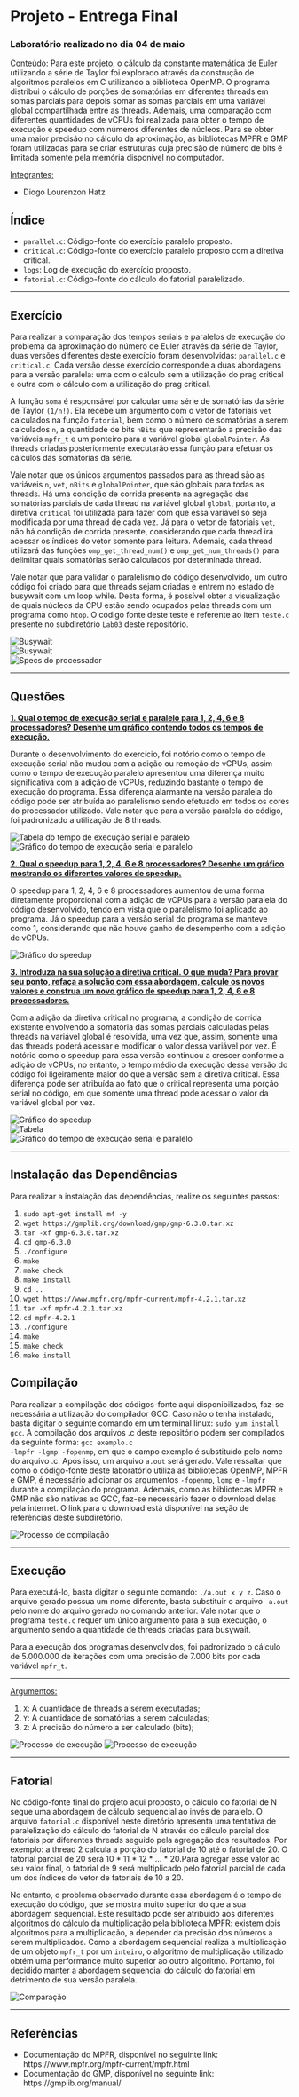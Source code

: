 <h1>Projeto - Entrega Final</h1>

<h3>Laboratório realizado no dia 04 de maio</h3>

<ins>Conteúdo:</ins> Para este projeto, o cálculo da constante matemática de Euler utilizando a série de Taylor foi explorado através da construção de algoritmos paralelos em C utilizando a biblioteca OpenMP. O programa distribui o cálculo de porções de somatórias em diferentes threads em somas parciais para depois somar as somas parciais em uma variável global compartilhada entre as threads. Ademais, uma comparação com diferentes quantidades de vCPUs foi realizada para obter o tempo de execução e speedup com números diferentes de núcleos. Para se obter uma maior precisão no cálculo da aproximação, as bibliotecas MPFR e GMP foram utilizadas para se criar estruturas cuja precisão de número de bits é limitada somente pela memória disponível no computador.

<ins>Integrantes:</ins>

- Diogo Lourenzon Hatz

<h2>Índice</h2>

<ul>
<li><code>parallel.c</code>: Código-fonte do exercício paralelo proposto.</li>
<li><code>critical.c</code>: Código-fonte do exercício paralelo proposto com a diretiva critical.</li>
<li><code>logs</code>: Log de execução do exercício proposto.</li>
<li><code>fatorial.c</code>: Código-fonte do cálculo do fatorial paralelizado.</li>
</ul>

<hr>
<h2>Exercício</h2>
Para realizar a comparação dos tempos seriais e paralelos de execução do problema da aproximação do número de Euler através da série de Taylor, duas versões diferentes deste exercício foram desenvolvidas: <code>parallel.c</code> e <code>critical.c</code>. Cada versão desse exercício corresponde a duas abordagens para a versão paralela: uma com o cálculo sem a utilização do prag critical e outra com o cálculo com a utilização do prag critical.

A função <code>soma</code> é responsável por calcular uma série de somatórias da série de Taylor <code>(1/n!)</code>. Ela recebe um argumento com o vetor de fatoriais <code>vet</code> calculados na função <code>fatorial</code>, bem como o número de somatórias a serem calculados <code>n</code>, a quantidade de bits <code>nBits</code> que representarão a precisão das variáveis <code>mpfr_t</code> e um ponteiro para a variável global <code>globalPointer</code>. As threads criadas posteriormente executarão essa função para efetuar os cálculos das somatórias da série.

Vale notar que os únicos argumentos passados para as thread são as variáveis <code>n</code>, <code>vet</code>, <code>nBits</code> e <code>globalPointer</code>, que são globais para todas as threads. Há uma condição de corrida presente na agregação das somatórias parciais de cada thread na variável global <code>global</code>, portanto, a diretiva <code>critical</code> foi utilizada para fazer com que essa variável só seja modificada por uma thread de cada vez. Já para o vetor de fatoriais <code>vet</code>, não há condição de corrida presente, considerando que cada thread irá acessar os índices do vetor somente para leitura. Ademais, cada thread utilizará das funções <code>omp_get_thread_num()</code> e <code>omp_get_num_threads()</code> para delimitar quais somatórias serão calculados por determinada thread.

Vale notar que para validar o paralelismo do código desenvolvido, um outro código foi criado para que threads sejam criadas e entrem no estado de busywait com um loop while. Desta forma, é possível obter a visualização de quais núcleos da CPU estão sendo ocupados pelas threads com um programa como <code>htop</code>. O código fonte deste teste é referente ao item <code>teste.c</code> presente no subdiretório <code>Lab03</code> deste repositório.

<img src="https://raw.githubusercontent.com/Hatz-D/Parallel-Computing/main/src/Lab03/compilacao-teste.png" alt="Busywait">

<br>

<img src="https://raw.githubusercontent.com/Hatz-D/Parallel-Computing/main/src/Lab03/htop-teste.png" alt="Busywait">

<br>

<img src="https://raw.githubusercontent.com/Hatz-D/Parallel-Computing/main/src/Lab02b/specs.PNG" alt="Specs do processador">

<hr>

<h2>Questões</h2>
<ins><b>1. Qual o tempo de execução serial e paralelo para 1, 2, 4, 6 e 8 processadores? Desenhe um gráfico contendo todos os tempos de execução.</b></ins>

Durante o desenvolvimento do exercício, foi notório como o tempo de execução serial não mudou com a adição ou remoção de vCPUs, assim como o tempo de execução paralelo apresentou uma diferença muito significativa com a adição de vCPUs, reduzindo bastante o tempo de execução do programa. Essa diferença alarmante na versão paralela do código pode ser atribuída ao paralelismo sendo efetuado em todos os cores do processador utilizado. Vale notar que para a versão paralela do código, foi padronizado a utilização de 8 threads. 

<img src="https://raw.githubusercontent.com/Hatz-D/Parallel-Computing/main/src/Projeto/Entrega1/tabela.png" alt="Tabela do tempo de execução serial e paralelo">

<br>

<img src="https://raw.githubusercontent.com/Hatz-D/Parallel-Computing/main/src/Projeto/Entrega1/grafico-serial-vs-paralela.png" alt="Gráfico do tempo de execução serial e paralelo">

<ins><b>2. Qual o speedup para 1, 2, 4, 6 e 8 processadores? Desenhe um gráfico mostrando os diferentes valores de speedup.</b></ins>

O speedup para 1, 2, 4, 6 e 8 processadores aumentou de uma forma diretamente proporcional com a adição de vCPUs para a versão paralela do código desenvolvido, tendo em vista que o paralelismo foi aplicado ao programa. Já o speedup para a versão serial do programa se manteve como 1, considerando que não houve ganho de desempenho com a adição de vCPUs.

<img src="https://raw.githubusercontent.com/Hatz-D/Parallel-Computing/main/src/Projeto/Entrega1/speedup.png" alt="Gráfico do speedup">

<ins><b>3. Introduza na sua solução a diretiva critical. O que muda? Para provar seu ponto, refaça a solução com essa abordagem, calcule os novos valores e construa um novo gráfico de speedup para 1, 2, 4, 6 e 8 processadores.</b></ins>

Com a adição da diretiva critical no programa, a condição de corrida existente envolvendo a somatória das somas parciais calculadas pelas threads na variável global é resolvida, uma vez que, assim, somente uma das threads poderá acessar e modificar o valor dessa variável por vez. É notório como o speedup para essa versão continuou a crescer conforme a adição de vCPUs, no entanto, o tempo médio da execução dessa versão do código foi ligeiramente maior do que a versão sem a diretiva critical. Essa diferença pode ser atribuída ao fato que o critical representa uma porção serial no código, em que somente uma thread pode acessar o valor da variável global por vez.

<img src="https://raw.githubusercontent.com/Hatz-D/Parallel-Computing/main/src/Projeto/Entrega1/speedup-critical.png" alt="Gráfico do speedup">

<br>

<img src="https://raw.githubusercontent.com/Hatz-D/Parallel-Computing/main/src/Projeto/Entrega1/tabela-critical.png" alt="Tabela">

<br>

<img src="https://raw.githubusercontent.com/Hatz-D/Parallel-Computing/main/src/Projeto/Entrega1/grafico-paralela-critical.png" alt="Gráfico do tempo de execução serial e paralelo">

<hr>

<h2>Instalação das Dependências</h2>

Para realizar a instalação das dependências, realize os seguintes passos:

<ol>
  <li><code>sudo apt-get install m4 -y</code></li>
  <li><code>wget https://gmplib.org/download/gmp/gmp-6.3.0.tar.xz</code></li>
  <li><code>tar -xf gmp-6.3.0.tar.xz</code></li>
  <li><code>cd gmp-6.3.0</code></li>
  <li><code>./configure</code></li>
  <li><code>make</code></li>
  <li><code>make check</code></li>
  <li><code>make install</code></li>
  <li><code>cd ..</code></li>
  <li><code>wget https://www.mpfr.org/mpfr-current/mpfr-4.2.1.tar.xz</code></li>
  <li><code>tar -xf mpfr-4.2.1.tar.xz</code></li>
  <li><code>cd mpfr-4.2.1</code></li>
  <li><code>./configure</code></li>
  <li><code>make</code></li>
  <li><code>make check</code></li>
  <li><code>make install</code></li>
</ol>

<h2>Compilação</h2>

Para realizar a compilação dos códigos-fonte aqui disponibilizados, faz-se necessária a utilização do compilador GCC. Caso não o tenha instalado, basta digitar o seguinte comando em um terminal linux: <code>sudo yum install gcc</code>. A compilação dos arquivos .c deste repositório podem ser compilados da seguinte forma: <code>gcc exemplo.c -lmpfr -lgmp -fopenmp</code>, em que o campo exemplo é substituído pelo nome do arquivo .c. Após isso, um arquivo <code>a.out</code> será gerado. Vale ressaltar que como o código-fonte deste laboratório utiliza as bibliotecas OpenMP, MPFR e GMP, é necessário adicionar os argumentos <code>-fopenmp</code>, <code>lgmp</code> e <code>-lmpfr</code> durante a compilação do programa. Ademais, como as bibliotecas MPFR e GMP não são nativas ao GCC, faz-se necessário fazer o download delas pela internet. O link para o download está disponível na seção de referências deste subdiretório. 

<img src="https://raw.githubusercontent.com/Hatz-D/Parallel-Computing/main/src/Projeto/Entrega1/compilacao.png" alt="Processo de compilação">

<hr>

<h2>Execução</h2>
Para executá-lo, basta digitar o seguinte comando: <code>./a.out x y z</code>. Caso o arquivo gerado possua um nome diferente, basta substituir o arquivo <code> a.out</code> pelo nome do arquivo gerado no comando anterior. Vale notar que o programa <code>teste.c</code> requer um único argumento para a sua execução, o argumento sendo a quantidade de threads criadas para busywait.

Para a execução dos programas desenvolvidos, foi padronizado o cálculo de 5.000.000 de iterações com uma precisão de 7.000 bits por cada variável <code>mpfr_t</code>.

<hr>

<ins>Argumentos:</ins>

<ol>
<li><code>X</code>: A quantidade de threads a serem executadas;</li>
<li><code>Y</code>: A quantidade de somatórias a serem calculadas;</li>
<li><code>Z</code>: A precisão do número a ser calculado (bits);</li>
</ol>

<img src="https://raw.githubusercontent.com/Hatz-D/Parallel-Computing/main/src/Projeto/Entrega1/execucao.png" alt="Processo de execução">

<img src="https://raw.githubusercontent.com/Hatz-D/Parallel-Computing/main/src/Projeto/Entrega1/execucao2.png" alt="Processo de execução">

<hr>

<h2>Fatorial</h2>
No código-fonte final do projeto aqui proposto, o cálculo do fatorial de N segue uma abordagem de cálculo sequencial ao invés de paralelo. O arquivo <code>fatorial.c</code> disponível neste diretório apresenta uma tentativa de paralelização do cálculo do fatorial de N através do cálculo parcial dos fatoriais por diferentes threads seguido pela agregação dos resultados. Por exemplo: a thread 2 calcula a porção do fatorial de 10 até o fatorial de 20. O fatorial parcial de 20 será 10 * 11 * 12 * ... * 20.Para agregar esse valor ao seu valor final, o fatorial de 9 será multiplicado pelo fatorial parcial de cada um dos índices do vetor de fatoriais de 10 a 20.

No entanto, o problema observado durante essa abordagem é o tempo de execução do código, que se mostra muito superior do que a sua abordagem sequencial. Este resultado pode ser atribuído aos diferentes algoritmos do cálculo da multiplicação pela biblioteca MPFR: existem dois algoritmos para a multiplicação, a depender da precisão dos números a serem multiplicados. Como a abordagem sequencial realiza a multiplicação de um objeto <code>mpfr_t</code> por um <code>inteiro</code>, o algoritmo de multiplicação utilizado obtém uma performance muito superior ao outro algoritmo. Portanto, foi decidido manter a abordagem sequencial do cálculo do fatorial em detrimento de sua versão paralela.

<img src="https://raw.githubusercontent.com/Hatz-D/Parallel-Computing/main/src/Projeto/EntregaFinal/fatorial.png" alt="Comparação">

<hr>

<h2>Referências</h2>

<ul>
<li>Documentação do MPFR, disponível no seguinte link: https://www.mpfr.org/mpfr-current/mpfr.html</li>
<li>Documentação do GMP, disponível no seguinte link: https://gmplib.org/manual/</li>
</ul>
